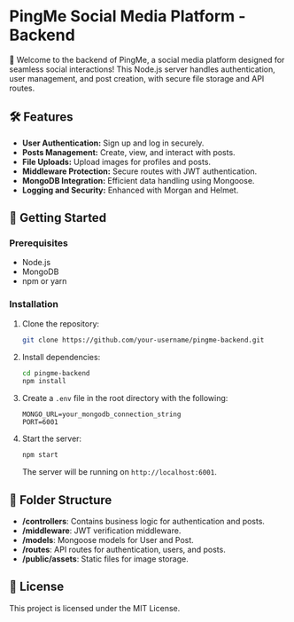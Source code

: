 
# PingMe Social Media Platform - Backend

🚀 Welcome to the backend of PingMe, a social media platform designed for seamless social interactions! This Node.js server handles authentication, user management, and post creation, with secure file storage and API routes.

## 🛠️ Features

- **User Authentication:** Sign up and log in securely.
- **Posts Management:** Create, view, and interact with posts.
- **File Uploads:** Upload images for profiles and posts.
- **Middleware Protection:** Secure routes with JWT authentication.
- **MongoDB Integration:** Efficient data handling using Mongoose.
- **Logging and Security:** Enhanced with Morgan and Helmet.

## 🚀 Getting Started

### Prerequisites

- Node.js
- MongoDB
- npm or yarn

### Installation

1. Clone the repository:

   ```bash
   git clone https://github.com/your-username/pingme-backend.git
   ```

2. Install dependencies:

   ```bash
   cd pingme-backend
   npm install
   ```

3. Create a `.env` file in the root directory with the following:

   ```
   MONGO_URL=your_mongodb_connection_string
   PORT=6001
   ```

4. Start the server:

   ```bash
   npm start
   ```

   The server will be running on `http://localhost:6001`.

## 📁 Folder Structure

- **/controllers**: Contains business logic for authentication and posts.
- **/middleware**: JWT verification middleware.
- **/models**: Mongoose models for User and Post.
- **/routes**: API routes for authentication, users, and posts.
- **/public/assets**: Static files for image storage.

## 📜 License

This project is licensed under the MIT License.
